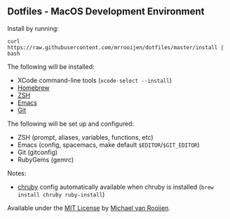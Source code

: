 ## Dotfiles - MacOS Development Environment

Install by running:

    curl https://raw.githubusercontent.com/mrrooijen/dotfiles/master/install | bash

The following will be installed:

- XCode command-line tools (`xcode-select --install`)
- [Homebrew]
- [ZSH]
- [Emacs]
- [Git]

The following will be set up and configured:

- ZSH (prompt, aliases, variables, functions, etc)
- Emacs (config, spacemacs, make default `$EDITOR`/`$GIT_EDITOR`)
- Git (gitconfig)
- RubyGems (gemrc)

Notes:

- [chruby] config automatically available when chruby is installed (`brew install chruby ruby-install`)

Available under the [MIT License] by [Michael van Rooijen].

[Homebrew]: http://brew.sh
[ZSH]: http://zsh.sourceforge.net
[Emacs]: https://www.gnu.org/software/emacs/
[Git]: https://git-scm.com
[chruby]: https://github.com/postmodern/chruby
[Michael van Rooijen]: http://michael.vanrooijen.io
[MIT License]: https://github.com/mrrooijen/dotfiles/blob/master/LICENSE
